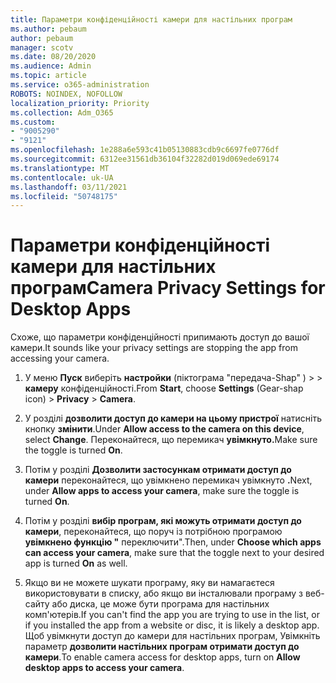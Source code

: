 ```yaml
---
title: Параметри конфіденційності камери для настільних програм
ms.author: pebaum
author: pebaum
manager: scotv
ms.date: 08/20/2020
ms.audience: Admin
ms.topic: article
ms.service: o365-administration
ROBOTS: NOINDEX, NOFOLLOW
localization_priority: Priority
ms.collection: Adm_O365
ms.custom:
- "9005290"
- "9121"
ms.openlocfilehash: 1e288a6e593c41b05130883cdb9c6697fe0776df
ms.sourcegitcommit: 6312ee31561db36104f32282d019d069ede69174
ms.translationtype: MT
ms.contentlocale: uk-UA
ms.lasthandoff: 03/11/2021
ms.locfileid: "50748175"
---
```

# <a name="camera-privacy-settings-for-desktop-apps"></a><span data-ttu-id="8962d-102">Параметри конфіденційності камери для настільних програм</span><span class="sxs-lookup"><span data-stu-id="8962d-102">Camera Privacy Settings for Desktop Apps</span></span>

<span data-ttu-id="8962d-103">Схоже, що параметри конфіденційності припимають доступ до вашої камери.</span><span class="sxs-lookup"><span data-stu-id="8962d-103">It sounds like your privacy settings are stopping the app from accessing your camera.</span></span>

1.  <span data-ttu-id="8962d-104">У меню **Пуск** виберіть **настройки** (піктограма "передача-Shap" ) >  >  **камеру** конфіденційності.</span><span class="sxs-lookup"><span data-stu-id="8962d-104">From **Start**, choose **Settings** (Gear-shap icon) > **Privacy** > **Camera**.</span></span>

2.  <span data-ttu-id="8962d-105">У розділі **дозволити доступ до камери на цьому пристрої** натисніть кнопку **змінити**.</span><span class="sxs-lookup"><span data-stu-id="8962d-105">Under **Allow access to the camera on this device**, select **Change**.</span></span> <span data-ttu-id="8962d-106">Переконайтеся, що перемикач **увімкнуто.**</span><span class="sxs-lookup"><span data-stu-id="8962d-106">Make sure the toggle is turned **On**.</span></span>

3.  <span data-ttu-id="8962d-107">Потім у розділі **Дозволити застосункам отримати доступ до камери** переконайтеся, що увімкнено перемикач увімкнуто **.**</span><span class="sxs-lookup"><span data-stu-id="8962d-107">Next, under **Allow apps to access your camera**, make sure the toggle is turned **On**.</span></span>

4.  <span data-ttu-id="8962d-108">Потім у розділі **вибір програм, які можуть отримати доступ до камери**, переконайтеся, що поруч із потрібною програмою **увімкнено функцію "** переключити".</span><span class="sxs-lookup"><span data-stu-id="8962d-108">Then, under **Choose which apps can access your camera**, make sure that the toggle next to your desired app is turned **On** as well.</span></span>

5.  <span data-ttu-id="8962d-109">Якщо ви не можете шукати програму, яку ви намагаєтеся використовувати в списку, або якщо ви інсталювали програму з веб-сайту або диска, це може бути програма для настільних комп'ютерів.</span><span class="sxs-lookup"><span data-stu-id="8962d-109">If you can't find the app you are trying to use in the list, or if you installed the app from a website or disc, it is likely a desktop app.</span></span> <span data-ttu-id="8962d-110">Щоб увімкнути доступ до камери для настільних програм, Увімкніть параметр **дозволити настільних програм отримати доступ до камери**.</span><span class="sxs-lookup"><span data-stu-id="8962d-110">To enable camera access for desktop apps, turn on **Allow desktop apps to access your camera**.</span></span>